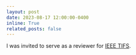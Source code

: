 ```yaml
---
layout: post
date: 2023-08-17 12:00:00-0400
inline: True
related_posts: false
---
```


I was invited to serve as a reviewer for <a href="https://signalprocessingsociety.org/publications-resources/ieee-transactions-information-forensics-and-security">IEEE TIFS</a>.
